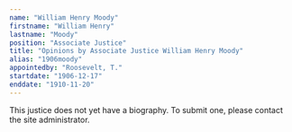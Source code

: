 ```yaml
---
name: "William Henry Moody"
firstname: "William Henry"
lastname: "Moody"
position: "Associate Justice"
title: "Opinions by Associate Justice William Henry Moody"
alias: "1906moody"
appointedby: "Roosevelt, T."
startdate: "1906-12-17"
enddate: "1910-11-20"
---
```

This justice does not yet have a biography. To submit one, please contact the site administrator.
